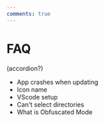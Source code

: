 ```yaml
---
comments: true
---
```



# FAQ
(accordion?)
- App crashes when updating
- Icon name
- VScode setup
- Can't select directories
- What is Obfuscated Mode